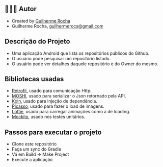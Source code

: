 
 ## 👨🏻‍💻 Autor
- Created by [Guilherme Rocha](https://www.linkedin.com/in/guilherme-rocha-396458a6/)
- Guilherme Rocha, guilhermerocs@gmail.com


## Descrição do Projeto
- Uma aplicação Android que lista os repositórios públicos do Github.
- O usuário pode pesquisar um repositório listado.
- O usuário pode ver detalhes daquele repositório e do Owner do mesmo.


## Bibliotecas usadas
- [Retrofit](https://square.github.io/retrofit/), usado para comunicação Http.
- [MOSHI](https://github.com/square/moshi), usado para serializar o Json retornado pela API.
- [Koin](https://insert-koin.io/), usado para Injeção de dependência. 
- [Picasso](https://github.com/square/picasso), usado para fazer o load de imagens.
- [Lottie](https://github.com/airbnb/lottie-android), usado para carregar animações como a de loading.
- [Mockito](https://site.mockito.org/), usado nos testes unitários.


## Passos para executar o projeto
- Clone este repositório
- Faça um sync do Gradle
- Vá em Build -> Make Project
- Execute a aplicação
